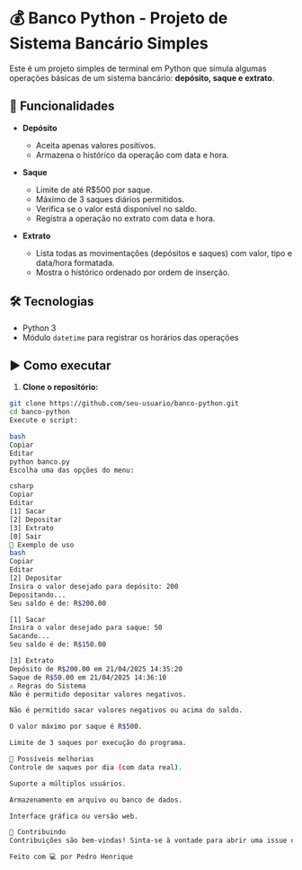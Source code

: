 # 💰 Banco Python - Projeto de Sistema Bancário Simples

Este é um projeto simples de terminal em Python que simula algumas operações básicas de um sistema bancário: **depósito, saque e extrato**.

## 🧠 Funcionalidades

- **Depósito**
  - Aceita apenas valores positivos.
  - Armazena o histórico da operação com data e hora.

- **Saque**
  - Limite de até R$500 por saque.
  - Máximo de 3 saques diários permitidos.
  - Verifica se o valor está disponível no saldo.
  - Registra a operação no extrato com data e hora.

- **Extrato**
  - Lista todas as movimentações (depósitos e saques) com valor, tipo e data/hora formatada.
  - Mostra o histórico ordenado por ordem de inserção.

## 🛠️ Tecnologias

- Python 3
- Módulo `datetime` para registrar os horários das operações

## ▶️ Como executar

1. **Clone o repositório:**

```bash
git clone https://github.com/seu-usuario/banco-python.git
cd banco-python
Execute o script:

bash
Copiar
Editar
python banco.py
Escolha uma das opções do menu:

csharp
Copiar
Editar
[1] Sacar
[2] Depositar
[3] Extrato
[0] Sair
🧪 Exemplo de uso
bash
Copiar
Editar
[2] Depositar
Insira o valor desejado para depósito: 200
Depositando...
Seu saldo é de: R$200.00

[1] Sacar
Insira o valor desejado para saque: 50
Sacando...
Seu saldo é de: R$150.00

[3] Extrato
Depósito de R$200.00 em 21/04/2025 14:35:20
Saque de R$50.00 em 21/04/2025 14:36:10
⚠️ Regras do Sistema
Não é permitido depositar valores negativos.

Não é permitido sacar valores negativos ou acima do saldo.

O valor máximo por saque é R$500.

Limite de 3 saques por execução do programa.

🧩 Possíveis melhorias
Controle de saques por dia (com data real).

Suporte a múltiplos usuários.

Armazenamento em arquivo ou banco de dados.

Interface gráfica ou versão web.

🤝 Contribuindo
Contribuições são bem-vindas! Sinta-se à vontade para abrir uma issue ou fazer um pull request com sugestões e melhorias.

Feito com 💻 por Pedro Henrique
